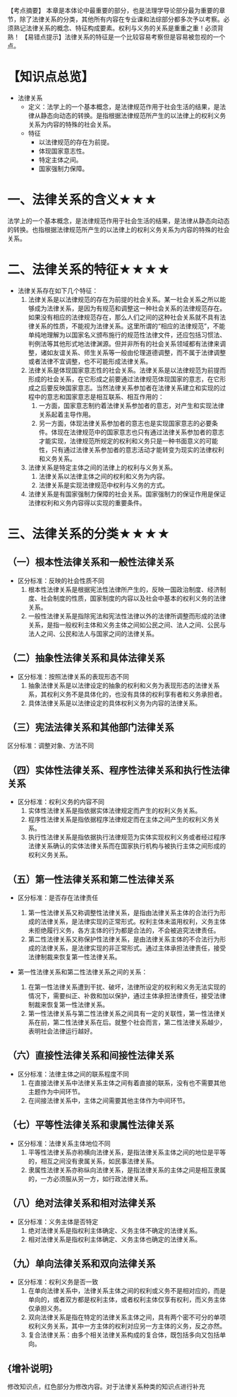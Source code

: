 【考点摘要】
本章是本体论中最重要的部分，也是法理学导论部分最为重要的章节，除了法律关系的分类，其他所有内容在专业课和法综部分都多次予以考察。必须熟记法律关系的概念、特征构成要素。权利与义务的关系是重重之重！必须背熟！
【易错点提示】法律关系的特征是一个比较容易考察但是容易被忽视的一个点。
# 【知识点总览】
- 法律关系
	- 定义：法学上的一个基本概念，是法律规范作用于社会生活的结果，是法律从静态向动态的转换。是指根据法律规范所产生的以法律上的权利义务关系为内容的特殊的社会关系。
	- 特征
		- 以法律规范的存在为前提。
		- 体现国家意志性。
		- 特定主体之间。
		- 国家强制力保障。
# 一、法律关系的含义★★★
法学上的一个基本概念，是法律规范作用于社会生活的结果，是法律从静态向动态的转换。也指根据法律规范所产生的以法律上的权利义务关系为内容的特殊的社会关系。
# 二、法律关系的特征★★★★
- 法律关系存在如下几个特征：
	1. 法律关系是以法律规范的存在为前提的社会关系。某一社会关系之所以能够成为法律关系，是因为有规范和调整这一种社会关系的法律规范存在。如果没有相应的法律规范存在，那么人们之间的这种社会关系就不具有法律关系的性质，不能视为法律关系。这里所谓的“相应的法律规范”，不能单纯地理解为以国家名义颁布施行的规范性法律文件，还应包括习惯法、判例法等其他形式地法律渊源。但并非所有的社会关系领域都有法律来调整，诸如友谊关系、师生关系等一般由伦理道德调整，而不属于法律调整或者法律不宜调整，也不可能形成法律关系。
	2. 法律关系是体现国家意志性的社会关系。法律关系是以法律规范为前提而形成的社会关系，在它形成之前要通过法律规范体现国家的意志，在它形成之后要反映国家意志。当然法律关系参加者在法律关系建立和实现的过程中的意志和国家意志是相互联系、相互作用的：
		1. 一方面，国家意志制约着法律关系参加者的意志，对产生和实现法律关系起着主导作用。
		2. 另一方面，体现法律关系参加者的意志也是实现国家意志的必要条件。体现在法律规范中的国家意志也只有通过法律关系参加者的意志才能实现，法律规范所规定的权利和义务只是一种书面意义的可能性，只有通过法律关系参加者的意志活动才能转变为现实的法律权利和义务关系。
	3. 法律关系是特定主体之间的法律上的权利与义务关系。
		1. 法律关系以法律主体之间的权利和义务为内容。
		2. 法律关系是实现法律规范中权利与义务的方式。
	4. 法律关系是有国家强制力保障的社会关系。国家强制力的保证作用是保证法律权利和义务内容得以实现的重要条件。
# 三、法律关系的分类★★★★
## （一）根本性法律关系和一般性法律关系
- 区分标准：反映的社会性质不同
	1. 根本性法律关系是根据宪法性法律所产生的，反映一国政治制度、经济制度、社会制度的性质，国家制度的内容以及社会中基本的权利义务的法律关系。
	2. 一般性法律关系是指除宪法和宪法性法律以外的法律所调整而形成的法律关系，是指一般权利主体和义务主体之间如公民之间、法人之间、公民与法人之间、公民和法人与国家之间的法律关系。
## （二）抽象性法律关系和具体法律关系
- 区分标准：按照法律关系的表现形态不同
	1. 抽象法律关系是以法律设定的抽象的权利和义务为表现形态的法律关系系，其权利义务不是具体化的，也没有具体的权利享有者和义务承担者。
	2. 具体法律关系是以法律设定的具体权利义务为内容的法律关系。
## （三）宪法法律关系和其他部门法律关系
区分标准：调整对象、方法不同
## （四）实体性法律关系、程序性法律关系和执行性法律关系
- 区分标准：权利义务的内容不同
	1. 实体性法律关系是指依据实体法律规定而产生的权利义务关系。
	2. 程序性法律关系是指依据程序法律规定而在主体之间产生的权利义务关系。
	3. 执行性法律关系是指依据执行法律规范为实体实现权利义务或者经过程序法律关系确认的实体法律关系而在国家执行机构与被执行主体之间形成的权利义务关系。
## （五）第一性法律关系和第二性法律关系
- 区分标准：是否存在法律责任
	1. 第一性法律关系又称调整性法律关系，是指由法律关系主体的合法行为形成的法律关系，是法律实现的正常形式。权利主体未滥用权利，义务主体未拒绝履行义务，各方主体的行为都是合法的，不会被追究法律责任。
	2. 第二性法律关系又称保护性法律关系，是由法律关系主体的不合法行为形成的法律关系，是法律实现的非正常形式。通过主体承担法律责任，接受法律制裁来恢复第一性法律关系。

- 第一性法律关系和第二性法律关系之间的关系：
	1. 在第一性法律关系遭到干扰、破坏，法律所设定的权利和义务无法实现的情况下，需要纠正、补救和加以保护，通过主体承担法律责任，接受法律制裁来恢复第一性法律关系。
	2. 第一性法律关系与第二性法律关系之间具有一定的关联性，第一性法律关系在前，第二性法律关系在后。就整个社会而言，第二性法律关系越少，表明社会法律运行越好。
## （六）直接性法律关系和间接性法律关系
- 区分标准：法律主体之间的联系程度不同
	1. 在直接法律关系中法律关系主体之间有着直接的联系，没有也不需要其他主题作为中间环节。
	2. 在间接法律关系中，主体之间需要其他主体作为中间环节。
## （七）平等性法律关系和隶属性法律关系
- 区分标准：法律关系主体地位不同
	1. 平等性法律关系亦称横向法律关系，是指法律关系主体之间的地位是平等的，相互之间没有隶属关系，如民事法律关系。
	2. 隶属性法律关系亦称纵向法律关系，是指法律关系的主体之间是相互隶属的，一方必须服从另一方，如行政法律关系。
## （八）绝对法律关系和相对法律关系
- 区分标准：义务主体是否特定
	1. 绝对法律关系是指权利主体确定、义务主体不确定的法律关系。
	2. 相对法律关系是指权利主体确定、义务主体也确定的法律关系。
## （九）单向法律关系和双向法律关系
- 区分标准：权利义务是否一致
	1. 在单向法律关系中，法律关系主体之间的权利或义务不是相对应的，而是单向的，或者双方都是权利主体，或者权利主体仅享有权利，而义务主体仅承担义务。
	2. 双向法律关系是指在特定的法律关系主体之间，具有两个密不可分的单项权利义务关系，其中一方主体的权利对应另一方主体的义务，反之亦然。
	3. 复合法律关系：由多个相关法律关系构成的复合体，既包括多向又包括单向。
## {增补说明}
修改知识点，红色部分为修改内容。对于法律关系种类的知识点进行补充